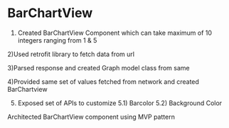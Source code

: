# BarChartView

1) Created BarChartView Component which can take maximum of 10 integers ranging from 1 & 5

2)Used retrofit library to fetch data from url

3)Parsed response and created Graph model class from same

4)Provided same set of values fetched from network and created BarChartview

5) Exposed set of APIs to customize
  5.1) Barcolor
  5.2) Background Color


  Architected  BarChartView component using MVP pattern
